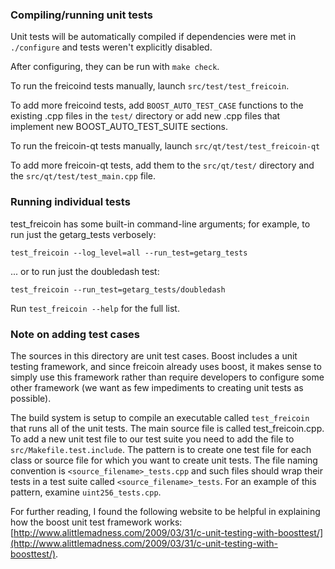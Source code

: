 ### Compiling/running unit tests

Unit tests will be automatically compiled if dependencies were met in `./configure`
and tests weren't explicitly disabled.

After configuring, they can be run with `make check`.

To run the freicoind tests manually, launch `src/test/test_freicoin`.

To add more freicoind tests, add `BOOST_AUTO_TEST_CASE` functions to the existing
.cpp files in the `test/` directory or add new .cpp files that
implement new BOOST_AUTO_TEST_SUITE sections.

To run the freicoin-qt tests manually, launch `src/qt/test/test_freicoin-qt`

To add more freicoin-qt tests, add them to the `src/qt/test/` directory and
the `src/qt/test/test_main.cpp` file.

### Running individual tests

test_freicoin has some built-in command-line arguments; for
example, to run just the getarg_tests verbosely:

    test_freicoin --log_level=all --run_test=getarg_tests

... or to run just the doubledash test:

    test_freicoin --run_test=getarg_tests/doubledash

Run `test_freicoin --help` for the full list.

### Note on adding test cases

The sources in this directory are unit test cases.  Boost includes a
unit testing framework, and since freicoin already uses boost, it makes
sense to simply use this framework rather than require developers to
configure some other framework (we want as few impediments to creating
unit tests as possible).

The build system is setup to compile an executable called `test_freicoin`
that runs all of the unit tests.  The main source file is called
test_freicoin.cpp. To add a new unit test file to our test suite you need 
to add the file to `src/Makefile.test.include`. The pattern is to create 
one test file for each class or source file for which you want to create 
unit tests.  The file naming convention is `<source_filename>_tests.cpp` 
and such files should wrap their tests in a test suite 
called `<source_filename>_tests`. For an example of this pattern, 
examine `uint256_tests.cpp`.

For further reading, I found the following website to be helpful in
explaining how the boost unit test framework works:
[http://www.alittlemadness.com/2009/03/31/c-unit-testing-with-boosttest/](http://www.alittlemadness.com/2009/03/31/c-unit-testing-with-boosttest/).
